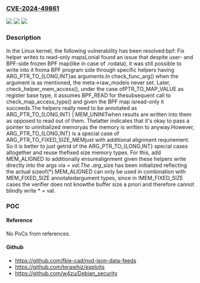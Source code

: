 ### [CVE-2024-49861](https://cve.mitre.org/cgi-bin/cvename.cgi?name=CVE-2024-49861)
![](https://img.shields.io/static/v1?label=Product&message=Linux&color=blue)
![](https://img.shields.io/static/v1?label=Version&message=57c3bb725a3d%3C%20988e55abcf7f%20&color=brighgreen)
![](https://img.shields.io/static/v1?label=Vulnerability&message=n%2Fa&color=brighgreen)

### Description

In the Linux kernel, the following vulnerability has been resolved:bpf: Fix helper writes to read-only mapsLonial found an issue that despite user- and BPF-side frozen BPF map(like in case of .rodata), it was still possible to write into it froma BPF program side through specific helpers having ARG_PTR_TO_{LONG,INT}as arguments.In check_func_arg() when the argument is as mentioned, the meta->raw_modeis never set. Later, check_helper_mem_access(), under the case ofPTR_TO_MAP_VALUE as register base type, it assumes BPF_READ for thesubsequent call to check_map_access_type() and given the BPF map isread-only it succeeds.The helpers really need to be annotated as ARG_PTR_TO_{LONG,INT} | MEM_UNINITwhen results are written into them as opposed to read out of them. Thelatter indicates that it's okay to pass a pointer to uninitialized memoryas the memory is written to anyway.However, ARG_PTR_TO_{LONG,INT} is a special case of ARG_PTR_TO_FIXED_SIZE_MEMjust with additional alignment requirement. So it is better to just getrid of the ARG_PTR_TO_{LONG,INT} special cases altogether and reuse thefixed size memory types. For this, add MEM_ALIGNED to additionally ensurealignment given these helpers write directly into the args via *<ptr> = val.The .arg*_size has been initialized reflecting the actual sizeof(*<ptr>).MEM_ALIGNED can only be used in combination with MEM_FIXED_SIZE annotatedargument types, since in !MEM_FIXED_SIZE cases the verifier does not knowthe buffer size a priori and therefore cannot blindly write *<ptr> = val.

### POC

#### Reference
No PoCs from references.

#### Github
- https://github.com/fkie-cad/nvd-json-data-feeds
- https://github.com/terawhiz/exploits
- https://github.com/w4zu/Debian_security

